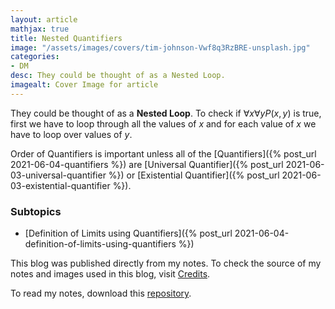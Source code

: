 ```yaml
---
layout: article
mathjax: true
title: Nested Quantifiers
image: "/assets/images/covers/tim-johnson-Vwf8q3RzBRE-unsplash.jpg"
categories:
- DM
desc: They could be thought of as a Nested Loop. 
imagealt: Cover Image for article
---
```


They could be thought of as a <b>Nested Loop</b>.
To check if $\forall x \forall y P(x, y)$ is true, first we have to loop through all the values of $x$ and for each value of $x$ we have to loop over values of $y$.

































































































































































































































































































































































































Order of Quantifiers is important unless all of the [Quantifiers]({% post_url 2021-06-04-quantifiers %}) are [Universal Quantifier]({% post_url 2021-06-03-universal-quantifier %}) or [Existential Quantifier]({% post_url 2021-06-03-existential-quantifier %}).

### Subtopics
- [Definition of Limits using Quantifiers]({% post_url 2021-06-04-definition-of-limits-using-quantifiers %})



This blog was published directly from my notes.
To check the source of my notes and images used in this blog, visit <a href="/credits.html" target="_blank">Credits</a>.

To read my notes, download this <a href="https://github.com/bovem/CS" target="blank">repository</a>.